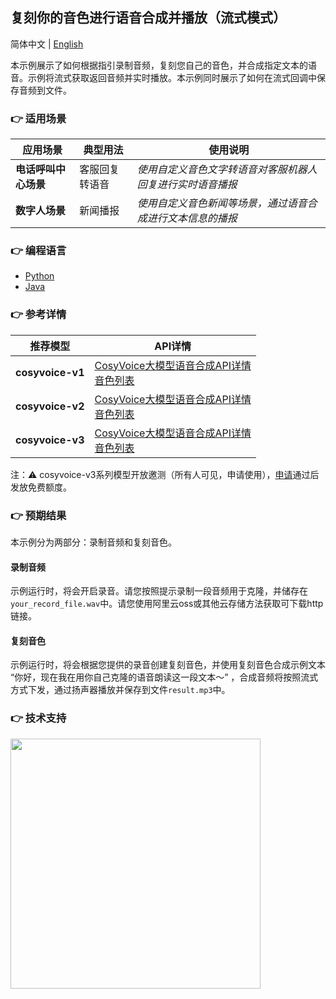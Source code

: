 [comment]: # (title and brief introduction of the sample)
## 复刻你的音色进行语音合成并播放（流式模式）

简体中文 | [English](./README_EN.md)

本示例展示了如何根据指引录制音频，复刻您自己的音色，并合成指定文本的语音。示例将流式获取返回音频并实时播放。本示例同时展示了如何在流式回调中保存音频到文件。

[comment]: # (list of scenarios of the sample)
### :point_right: 适用场景

| 应用场景 | 典型用法 | 使用说明 |
| ----- | ----- | ----- |
| **电话呼叫中心场景** | 客服回复转语音 | *使用自定义音色文字转语音对客服机器人回复进行实时语音播报* |
| **数字人场景** | 新闻播报 | *使用自定义音色新闻等场景，通过语音合成进行文本信息的播报* |

[comment]: # (supported programming languages of the sample)
### :point_right: 编程语言
- [Python](./python)
- [Java](./java)

[comment]: # (model and interface of the sample)
### :point_right: 参考详情
| 推荐模型 | API详情 |
| --- | --- |
| **cosyvoice-v1** | [CosyVoice大模型语音合成API详情](https://help.aliyun.com/zh/model-studio/developer-reference/api-details-25) <br> [音色列表](https://help.aliyun.com/zh/model-studio/cosyvoice-java-sdk#95303fd00f0ge) |
| **cosyvoice-v2** | [CosyVoice大模型语音合成API详情](https://help.aliyun.com/zh/model-studio/developer-reference/api-details-25) <br> [音色列表](https://help.aliyun.com/zh/model-studio/cosyvoice-java-sdk#da9ae03e5ek7b) |
| **cosyvoice-v3** | [CosyVoice大模型语音合成API详情](https://help.aliyun.com/zh/model-studio/developer-reference/api-details-25) <br> [音色列表](https://help.aliyun.com/zh/model-studio/cosyvoice-java-sdk#95303fd00f0ge) |

注：⚠️ cosyvoice-v3系列模型开放邀测（所有人可见，申请使用），[申请](https://bailian.console.aliyun.com/?tab=model#/model-market/detail/group-cosyvoice?modelGroup=group-cosyvoice)通过后发放免费额度。

### :point_right: 预期结果

本示例分为两部分：录制音频和复刻音色。

#### 录制音频

示例运行时，将会开启录音。请您按照提示录制一段音频用于克隆，并储存在`your_record_file.wav`中。请您使用阿里云oss或其他云存储方法获取可下载http链接。

#### 复刻音色

示例运行时，将会根据您提供的录音创建复刻音色，并使用复刻音色合成示例文本 “你好，现在我在用你自己克隆的语音朗读这一段文本～” ，合成音频将按照流式方式下发，通过扬声器播放并保存到文件`result.mp3`中。

[comment]: # (technical support of the sample)
### :point_right: 技术支持
<img src="https://dashscope.oss-cn-beijing.aliyuncs.com/samples/audio/group.png" width="400"/>
